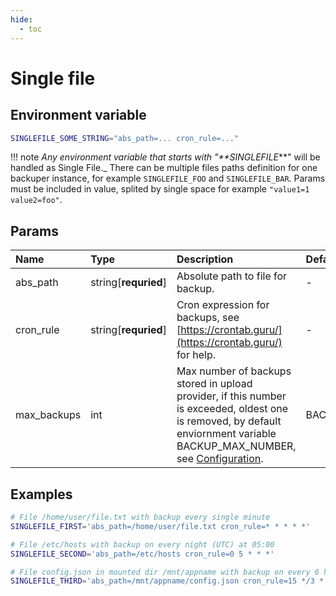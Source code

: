 ```yaml
---
hide:
  - toc
---
```


# Single file

## Environment variable

```bash
SINGLEFILE_SOME_STRING="abs_path=... cron_rule=..."
```

!!! note
    _Any environment variable that starts with "**SINGLEFILE_**" will be handled as Single File._ There can be multiple files paths definition for one backuper instance, for example `SINGLEFILE_FOO` and `SINGLEFILE_BAR`. Params must be included in value, splited by single space for example `"value1=1 value2=foo"`.

## Params

| Name        | Type                 | Description                                                                                                                                                                                 | Default           |
| :---------- | :------------------- | :------------------------------------------------------------------------------------------------------------------------------------------------------------------------------------------ | :---------------- |
| abs_path    | string[**requried**] | Absolute path to file for backup.                                                                                                                                                           | -                 |
| cron_rule   | string[**requried**] | Cron expression for backups, see [https://crontab.guru/](https://crontab.guru/) for help.                                                                                                   | -                 |
| max_backups | int                  | Max number of backups stored in upload provider, if this number is exceeded, oldest one is removed, by default enviornment variable BACKUP_MAX_NUMBER, see [Configuration](/configuration). | BACKUP_MAX_NUMBER |


## Examples

```bash
# File /home/user/file.txt with backup every single minute
SINGLEFILE_FIRST='abs_path=/home/user/file.txt cron_rule=* * * * *'

# File /etc/hosts with backup on every night (UTC) at 05:00
SINGLEFILE_SECOND='abs_path=/etc/hosts cron_rule=0 5 * * *'

# File config.json in mounted dir /mnt/appname with backup on every 6 hours at '15 with max number of backups of 20
SINGLEFILE_THIRD='abs_path=/mnt/appname/config.json cron_rule=15 */3 * * * max_backups=20'
```

<br>
<br>
